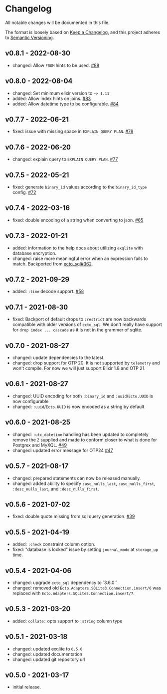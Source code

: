 # Changelog

All notable changes will be documented in this file.

The format is loosely based on [Keep a Changelog][keepachangelog], and this
project adheres to [Semantic Versioning][semver].

## v0.8.1 - 2022-08-30
- changed: Allow `FROM` hints to be used. [#88](https://github.com/elixir-sqlite/ecto_sqlite3/pull/88)

## v0.8.0 - 2022-08-04
- changed: Set minimum elixir version to `~> 1.11`
- added: Allow index hints on joins. [#83](https://github.com/elixir-sqlite/ecto_sqlite3/pull/83)
- added: Allow datetime type to be configurable. [#84](https://github.com/elixir-sqlite/ecto_sqlite3/pull/84)

## v0.7.7 - 2022-06-21
- fixed: issue with missing space in `EXPLAIN QUERY PLAN`. [#78](https://github.com/elixir-sqlite/ecto_sqlite3/pull/78)

## v0.7.6 - 2022-06-20
- changed: explain query to `EXPLAIN QUERY PLAN`. [#77](https://github.com/elixir-sqlite/ecto_sqlite3/pull/77)

## v0.7.5 - 2022-05-21
- fixed: generate `binary_id` values according to the `binary_id_type` config. [#72](https://github.com/elixir-sqlite/ecto_sqlite3/pull/72)

## v0.7.4 - 2022-03-16
- fixed: double encoding of a string when converting to json. [#65](https://github.com/elixir-sqlite/ecto_sqlite3/pull/65)

## v0.7.3 - 2022-01-21
- added: information to the help docs about utilizing `exqlite` with database encryption.
- changed: raise more meaningful error when an expression fails to match. Backported from [ecto_sql#362](https://github.com/elixir-ecto/ecto_sql/commit/93038c2cac16706b642121a5839d1068d5b45212).

## v0.7.2 - 2021-09-29
- added: `:time` decode support. [#58](https://github.com/elixir-sqlite/ecto_sqlite3/pull/58)

## v0.7.1 - 2021-08-30
- fixed: Backport of default drops to `:restrict` are now backwards compatible with older versions of `ecto_sql`. We don't really have support for `drop index ... cascade` as it is not in the grammer of sqlite.

## v0.7.0 - 2021-08-27
- changed: update dependencies to the latest.
- changed: drop support for OTP 20. It is not supported by `telemetry` and won't compile. For now we will just support Elixir 1.8 and OTP 21.

## v0.6.1 - 2021-08-27
- changed: UUID encoding for both `:binary_id` and `:uuid`/`Ecto.UUID` is now configurable
- changed: `:uuid`/`Ecto.UUID` is now encoded as a string by default

## v0.6.0 - 2021-08-25
- changed: `:utc_datetime` handling has been updated to completely remove the `Z` supplied and made to conform closer to what is done for Postgrex and MyXQL. [#49](https://github.com/elixir-sqlite/ecto_sqlite3/pull/49)
- changed: updated error message for OTP24 [#47](https://github.com/elixir-sqlite/ecto_sqlite3/pull/47)

## v0.5.7 - 2021-08-17
- changed: prepared statements can now be released manually.
- changed: added ability to specify `:asc_nulls_last`, `:asc_nulls_first`, `:desc_nulls_last`, and `:desc_nulls_first`.

## v0.5.6 - 2021-07-02
- fixed: double quote missing from sql query generation. [#39](https://github.com/elixir-sqlite/ecto_sqlite3/pull/39)

## v0.5.5 - 2021-04-19
- added: `:check` constraint column option.
- fixed: "database is locked" issue by setting `journal_mode` at `storage_up` time.

## v0.5.4 - 2021-04-06
- changed: upgrade `ecto_sql` dependency to `3.6.0``
- changed: removed old `Ecto.Adapters.SQLite3.Connection.insert/6` was replaced with `Ecto.Adapters.SQLite3.Connection.insert/7`.

## v0.5.3 - 2021-03-20
- added: `collate:` opts support to `:string` column type

## v0.5.1 - 2021-03-18
- changed: updated exqlite to `0.5.0`
- changed: updated documentation
- changed: updated git repository url

## v0.5.0 - 2021-03-17
- initial release.


[keepachangelog]: <https://keepachangelog.com/en/1.0.0/>
[semver]: <https://semver.org/spec/v2.0.0.html>
